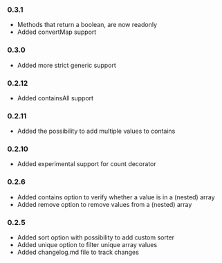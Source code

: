 ### 0.3.1
- Methods that return a boolean, are now readonly
- Added convertMap support

### 0.3.0
- Added more strict generic support

### 0.2.12
- Added containsAll support

### 0.2.11
- Added the possibility to add multiple values to contains

### 0.2.10
- Added experimental support for count decorator

### 0.2.6
- Added contains option to verify whether a value is in a (nested) array
- Added remove option to remove values from a (nested) array

### 0.2.5
- Added sort option with possibility to add custom sorter
- Added unique option to filter unique array values
- Added changelog.md file to track changes
